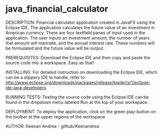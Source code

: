 # java_financial_calculator

DESCRIPTION:
Financial calculator application created in JavaFX using the Eclipse IDE. The application calculates the future value of 
an investment in American currency. There are four textfield panes of input used in the application. The user inputs an
investment amount, the number of years that amount will marinate, and the annual interest rate. These numbers will be 
formulated and the future value will be output.

PREREQUISITES:
Download the Eclipse IDE and then copy and paste the source code into a workspace. Easy as that!

INSTALLING:
For detailed instruction on downloading the Eclipse IDE, which can be a slippery IDE to handle, refer to 
http://www.eclipse.org/downloads/packages/release/kepler/sr1/eclipse-ide-java-developers

RUNNING TESTS:
Testing the source code using the Eclipse IDE can be found in the dropdown menu labeled Run at the top of your workspace.

DEPLOYMENT:
To deploy the application, click on the green play-button on the toolbar at the upper regions of the workspace.

AUTHOR:
Keenan Andrea - github/Keenandrea
